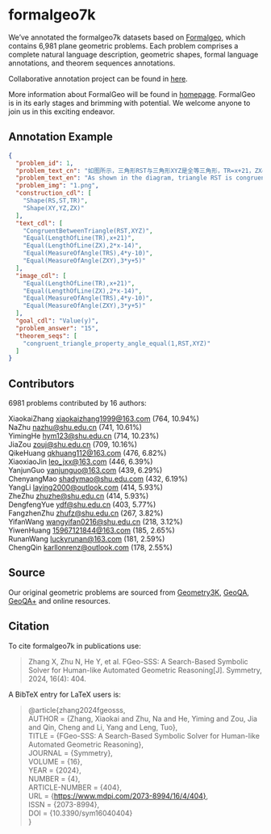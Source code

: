 # formalgeo7k

We’ve annotated the formalgeo7k datasets based on [Formalgeo](https://github.com/FormalGeo/FormalGeo), which contains
6,981 plane geometric problems. Each problem comprises a complete natural language description, geometric shapes, formal
language annotations, and theorem sequences annotations.

Collaborative annotation project can be found in [here](https://github.com/BitSecret/formalgeo7k).

More information about FormalGeo will be found in [homepage](https://formalgeo.github.io/). FormalGeo is in its early
stages and brimming with potential. We welcome anyone to join us in this exciting endeavor.

## Annotation Example

```json
{
  "problem_id": 1,
  "problem_text_cn": "如图所示，三角形RST与三角形XYZ是全等三角形，TR=x+21，ZX=2*x-14，∠TRS=4*y-10°，∠ZXY=3*y+5°。求y的值。",
  "problem_text_en": "As shown in the diagram, triangle RST is congruent to triangle XYZ, TR=x+21, ZX=2*x-14, ∠TRS=4*y-10°, ∠ZXY=3*y+5°. Find the value of y.",
  "problem_img": "1.png",
  "construction_cdl": [
    "Shape(RS,ST,TR)",
    "Shape(XY,YZ,ZX)"
  ],
  "text_cdl": [
    "CongruentBetweenTriangle(RST,XYZ)",
    "Equal(LengthOfLine(TR),x+21)",
    "Equal(LengthOfLine(ZX),2*x-14)",
    "Equal(MeasureOfAngle(TRS),4*y-10)",
    "Equal(MeasureOfAngle(ZXY),3*y+5)"
  ],
  "image_cdl": [
    "Equal(LengthOfLine(TR),x+21)",
    "Equal(LengthOfLine(ZX),2*x-14)",
    "Equal(MeasureOfAngle(TRS),4*y-10)",
    "Equal(MeasureOfAngle(ZXY),3*y+5)"
  ],
  "goal_cdl": "Value(y)",
  "problem_answer": "15",
  "theorem_seqs": [
    "congruent_triangle_property_angle_equal(1,RST,XYZ)"
  ]
}
```

## Contributors

6981 problems contributed by 16 authors:

XiaokaiZhang <xiaokaizhang1999@163.com> (764, 10.94%)  
NaZhu <nazhu@shu.edu.cn> (741, 10.61%)  
YimingHe <hym123@shu.edu.cn> (714, 10.23%)  
JiaZou <zouj@shu.edu.cn> (709, 10.16%)  
QikeHuang <qkhuang112@163.com> (476, 6.82%)  
XiaoxiaoJin <leo_jxx@163.com> (446, 6.39%)  
YanjunGuo <yanjunguo@163.com> (439, 6.29%)  
ChenyangMao <shadymao@shu.edu.com> (432, 6.19%)  
YangLi <laying2000@outlook.com> (414, 5.93%)  
ZheZhu <zhuzhe@shu.edu.cn> (414, 5.93%)  
DengfengYue <ydf@shu.edu.cn> (403, 5.77%)  
FangzhenZhu <zhufz@shu.edu.cn> (267, 3.82%)  
YifanWang <wangyifan0216@shu.edu.cn> (218, 3.12%)  
YiwenHuang <15967121844@163.com> (185, 2.65%)  
RunanWang <luckyrunan@163.com> (181, 2.59%)  
ChengQin <karllonrenz@outlook.com> (178, 2.55%)

## Source

Our original geometric problems are sourced
from [Geometry3K](https://github.com/lupantech/InterGPS), [GeoQA](https://github.com/chen-judge/GeoQA), [GeoQA+](https://github.com/SCNU203/GeoQA-Plus)
and online resources.

## Citation

To cite formalgeo7k in publications use:
> Zhang X, Zhu N, He Y, et al. FGeo-SSS: A Search-Based Symbolic Solver for Human-like Automated Geometric Reasoning[J].
> Symmetry, 2024, 16(4): 404.

A BibTeX entry for LaTeX users is:
> @article{zhang2024fgeosss,  
> AUTHOR = {Zhang, Xiaokai and Zhu, Na and He, Yiming and Zou, Jia and Qin, Cheng and Li, Yang and Leng, Tuo},  
> TITLE = {FGeo-SSS: A Search-Based Symbolic Solver for Human-like Automated Geometric Reasoning},  
> JOURNAL = {Symmetry},  
> VOLUME = {16},  
> YEAR = {2024},  
> NUMBER = {4},  
> ARTICLE-NUMBER = {404},  
> URL = {https://www.mdpi.com/2073-8994/16/4/404},  
> ISSN = {2073-8994},  
> DOI = {10.3390/sym16040404}  
> }
